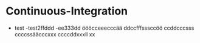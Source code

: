 # Continuous-Integration
- test
-test2ffddd
-ee333dd
öööcceeecccää
ddccfffsssccöö
ccddcccsss
ccccssääcccxxx
ccccddxxxll
xx
